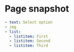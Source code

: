 # Page snapshot

```yaml
- text: Select option
- img
- list:
  - listitem: First
  - listitem: Second
  - listitem: Third
```